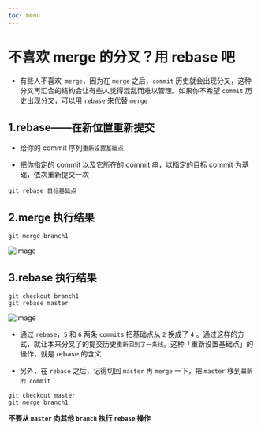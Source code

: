 ```yaml
---
toc: menu
---
```


# 不喜欢 merge 的分叉？用 rebase 吧

- 有些人不喜欢` merge`，因为在 `merge` 之后，`commit` 历史就会出现分叉，这种分叉再汇合的结构会让有些人觉得混乱而难以管理。如果你不希望 `commit` 历史出现分叉，可以用 `rebase` 来代替 `merge`

## 1.rebase——在新位置重新提交

- 给你的 commit 序列`重新设置基础点`

- 把你指定的 commit 以及它所在的 commit 串，以指定的目标 commit 为基础，依次重新提交一次

```
git rebase 目标基础点
```

## 2.merge 执行结果

```
git merge branch1
```

![image](images/git/10.png)

## 3.rebase 执行结果

```
git checkout branch1
git rebase master
```

![image](images/git/11.png)

- 通过 `rebase`，`5` 和 `6` 两条 `commits` 把基础点从 `2` 换成了 `4` 。通过这样的方式，就让本来分叉了的提交历史`重新回到了一条线`。这种「重新设置基础点」的操作，就是 rebase 的含义

- 另外，在 `rebase` 之后，记得切回 `master` 再 `merge` 一下，把 `master` 移到`最新的 commit`：

```
git checkout master
git merge branch1
```

**不要从 `master` 向其他 `branch` 执行 `rebase` 操作**
